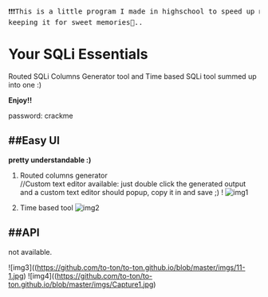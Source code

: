 <pre>❗❗❗This is a little program I made in highschool to speed up my hacks.. This is deprecated tho \_o_/ don't use it.❗❗❗
keeping it for sweet memories📖..</pre>

# Your SQLi Essentials
Routed SQLi Columns Generator tool and Time based SQLi tool summed up into one :)

**Enjoy!!**

password: crackme

##  ##Easy UI
**pretty understandable :)**

1. Routed columns generator
<br>//Custom text editor available: just double click the generated output and a custom text editor should popup, copy it in and save ;) !
![img1](https://github.com/to-ton/to-ton.github.io/blob/master/imgs/2.jpeg)

2. Time based tool
![img2](https://github.com/to-ton/to-ton.github.io/blob/master/imgs/3.jpeg)

##  ##API

not available.


![img3]((https://github.com/to-ton/to-ton.github.io/blob/master/imgs/11-1.jpg)
![img4]((https://github.com/to-ton/to-ton.github.io/blob/master/imgs/Capture1.jpg)



